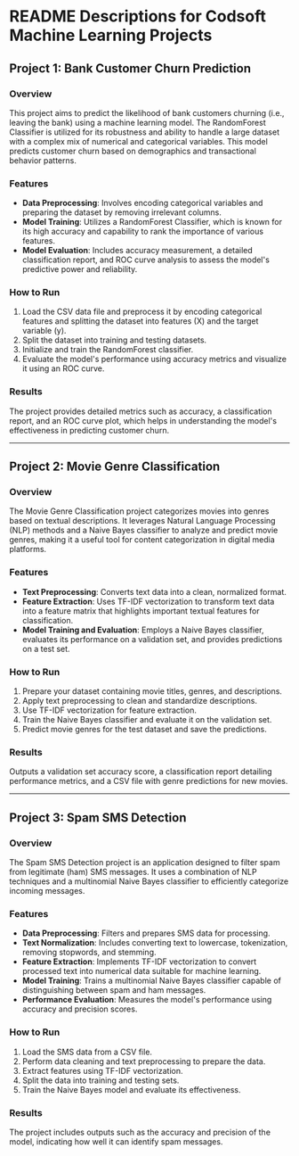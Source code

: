 # README Descriptions for Codsoft Machine Learning Projects

## Project 1: Bank Customer Churn Prediction

### Overview
This project aims to predict the likelihood of bank customers churning (i.e., leaving the bank) using a machine learning model. The RandomForest Classifier is utilized for its robustness and ability to handle a large dataset with a complex mix of numerical and categorical variables. This model predicts customer churn based on demographics and transactional behavior patterns.

### Features
- **Data Preprocessing**: Involves encoding categorical variables and preparing the dataset by removing irrelevant columns.
- **Model Training**: Utilizes a RandomForest Classifier, which is known for its high accuracy and capability to rank the importance of various features.
- **Model Evaluation**: Includes accuracy measurement, a detailed classification report, and ROC curve analysis to assess the model's predictive power and reliability.

### How to Run
1. Load the CSV data file and preprocess it by encoding categorical features and splitting the dataset into features (X) and the target variable (y).
2. Split the dataset into training and testing datasets.
3. Initialize and train the RandomForest classifier.
4. Evaluate the model's performance using accuracy metrics and visualize it using an ROC curve.

### Results
The project provides detailed metrics such as accuracy, a classification report, and an ROC curve plot, which helps in understanding the model's effectiveness in predicting customer churn.

---

## Project 2: Movie Genre Classification

### Overview
The Movie Genre Classification project categorizes movies into genres based on textual descriptions. It leverages Natural Language Processing (NLP) methods and a Naive Bayes classifier to analyze and predict movie genres, making it a useful tool for content categorization in digital media platforms.

### Features
- **Text Preprocessing**: Converts text data into a clean, normalized format.
- **Feature Extraction**: Uses TF-IDF vectorization to transform text data into a feature matrix that highlights important textual features for classification.
- **Model Training and Evaluation**: Employs a Naive Bayes classifier, evaluates its performance on a validation set, and provides predictions on a test set.

### How to Run
1. Prepare your dataset containing movie titles, genres, and descriptions.
2. Apply text preprocessing to clean and standardize descriptions.
3. Use TF-IDF vectorization for feature extraction.
4. Train the Naive Bayes classifier and evaluate it on the validation set.
5. Predict movie genres for the test dataset and save the predictions.

### Results
Outputs a validation set accuracy score, a classification report detailing performance metrics, and a CSV file with genre predictions for new movies.

---

## Project 3: Spam SMS Detection

### Overview
The Spam SMS Detection project is an application designed to filter spam from legitimate (ham) SMS messages. It uses a combination of NLP techniques and a multinomial Naive Bayes classifier to efficiently categorize incoming messages.

### Features
- **Data Preprocessing**: Filters and prepares SMS data for processing.
- **Text Normalization**: Includes converting text to lowercase, tokenization, removing stopwords, and stemming.
- **Feature Extraction**: Implements TF-IDF vectorization to convert processed text into numerical data suitable for machine learning.
- **Model Training**: Trains a multinomial Naive Bayes classifier capable of distinguishing between spam and ham messages.
- **Performance Evaluation**: Measures the model's performance using accuracy and precision scores.

### How to Run
1. Load the SMS data from a CSV file.
2. Perform data cleaning and text preprocessing to prepare the data.
3. Extract features using TF-IDF vectorization.
4. Split the data into training and testing sets.
5. Train the Naive Bayes model and evaluate its effectiveness.

### Results
The project includes outputs such as the accuracy and precision of the model, indicating how well it can identify spam messages.
